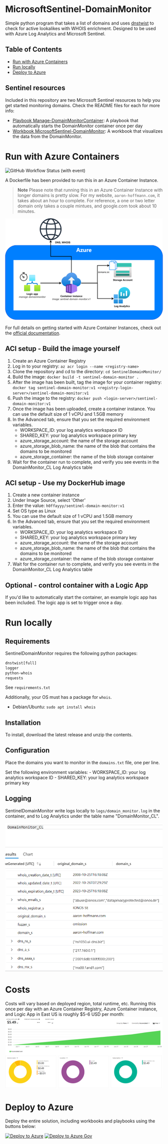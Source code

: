 # MicrosoftSentinel-DomainMonitor
Simple python program that takes a list of domains and uses [dnstwist](https://github.com/elceef/dnstwist) to check for active lookalikes with WHOIS enrichment. Designed to be used with Azure Log Analytics and Microsoft Sentinel.

## Table of Contents

* [Run with Azure Containers](#run-with-azure-containers)
* [Run locally](#run-locally)
* [Deploy to Azure](#deploy-to-azure)

## Sentinel resources
Included in this repository are two Microsoft Sentinel resources to help you get started monitoring domains. Check the README files for each for more info:
- [Playbook Manage-DomainMonitorContainer](./Playbooks/Manage-DomainMonitorContainer/): A playbook that automatically starts the DomainMonitor container once per day
- [Workbook MicrosoftSentinel-DomainMonitor](./Workbooks/MicrosoftSentinel-DomainMonitor/): A workbook that visualizes the data from the DomainMonitor.

# Run with Azure Containers
![GitHub Workflow Status (with event)](https://img.shields.io/github/actions/workflow/status/h0ffayyy/SentinelDomainMonitor/docker-image.yml?logo=docker&logoColor=white&label=ContainerBuildStatus&labelColor=black)

A Dockerfile has been provided to run this in an Azure Container Instance. 

> **Note**
> Please note that running this in an Azure Container Instance with longer domains is pretty slow. For my website, `aaron-hoffmann.com`, it takes about an hour to complete. For reference, a one or two letter domain only takes a couple mintues, and google.com took about 10 minutes.

![](./images/sentinel-domain-monitor.png)

For full details on getting started with Azure Container Instances, check out the [official documentation](https://learn.microsoft.com/azure/container-instances/container-instances-quickstart-portal).

## ACI setup - Build the image yourself
1. Create an Azure Container Registry
2. Log in to your registry: `az acr login --name <registry-name>`
3. Clone the repository and cd to the directory: `cd SentinelDomainMonitor/`
4. Build the image: `docker build -t sentinel-domain-monitor .`
5. After the image has been built, tag the image for your container registry: `docker tag sentinel-domain-monitor:v1 <registry-login-server>/sentinel-domain-monitor:v1`
6. Push the image to the registry: `docker push <login-server>/sentinel-domain-monitor:v1`
7. Once the image has been uploaded, create a container instance. You can use the default size of 1 vCPU and 1.5GB memory
8. In the Advanced tab, ensure that you set the required environment variables.
    - WORKSPACE_ID: your log analytics workspace ID
    - SHARED_KEY: your log analytics workspace primary key
    - azure_storage_account: the name of the storage account
    - azure_storage_blob_name: the name of the blob that contains the domains to be monitored
    - azure_storage_container: the name of the blob storage container
9. Wait for the container run to complete, and verify you see events in the DomainMonitor_CL Log Analytics table

## ACI setup - Use my DockerHub image
1. Create a new container instance
2. Under Image Source, select 'Other'
3. Enter the value: `h0ffayyy/sentinel-domain-monitor:v1`
4. Set OS type as Linux
5. You can use the default size of 1 vCPU and 1.5GB memory
6. In the Advanced tab, ensure that you set the required environment variables.
    - WORKSPACE_ID: your log analytics workspace ID
    - SHARED_KEY: your log analytics workspace primary key
    - azure_storage_account: the name of the storage account
    - azure_storage_blob_name: the name of the blob that contains the domains to be monitored
    - azure_storage_container: the name of the blob storage container
7. Wait for the container run to complete, and verify you see events in the DomainMonitor_CL Log Analytics table

## Optional - control container with a Logic App
If you'd like to automatically start the container, an example logic app has been included.
The logic app is set to trigger once a day.

# Run locally

## Requirements
SentinelDomainMonitor requires the following python packages:
```
dnstwist[full]
logger
python-whois
requests
```

See `requirements.txt`

Additionally, your OS must has a package for `whois`.

- Debian/Ubuntu: `sudo apt install whois`

## Installation
To install, download the latest release and unzip the contents.

## Configuration
Place the domains you want to monitor in the `domains.txt` file, one per line.

Set the following environment variables:
    - WORKSPACE_ID: your log analytics workspace ID
    - SHARED_KEY: your log analytics workspace primary key

## Logging
SentinelDomainMonitor write logs locally to `logs/domain_monitor.log` in the container, and to Log Analytics under the table name "DomainMonitor_CL".

![](./images/DomainMonitor_logs.png)

# Costs
Costs will vary based on deployed region, total runtime, etc. Running this once per day with an Azure Container Registry, Azure Container instance, and Logic App in East US is roughly $5-6 USD per month:
![](./images/DomainMonitor_cost.png)

# Deploy to Azure
Deploy the entire solution, including workbooks and playbooks using the buttons below:

[![Deploy to Azure](https://aka.ms/deploytoazurebutton)](https://portal.azure.com/#create/Microsoft.Template/uri/https%3A%2F%2Fraw.githubusercontent.com%2Fh0ffayyy%2FSentinelDomainMonitor%2Fmaster%2Fazuredeploy.json)
[![Deploy to Azure Gov](https://aka.ms/deploytoazuregovbutton)](https://portal.azure.us/#create/Microsoft.Template/uri/https%3A%2F%2Fraw.githubusercontent.com%2Fh0ffayyy%2FSentinelDomainMonitor%2Fmaster%2Fazuredeploy.json)